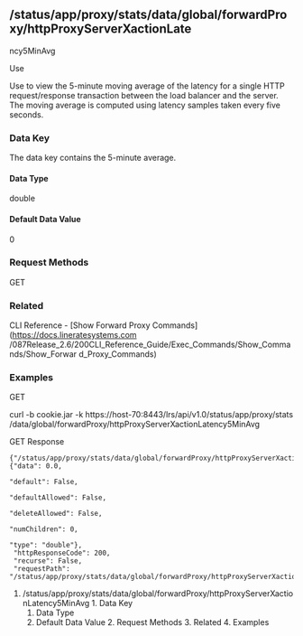 ## /status/app/proxy/stats/data/global/forwardProxy/httpProxyServerXactionLate
ncy5MinAvg

Use

Use to view the 5-minute moving average of the latency for a single HTTP
request/response transaction between the load balancer and the server. The
moving average is computed using latency samples taken every five seconds.

### Data Key

The data key contains the 5-minute average.

#### Data Type

double

#### Default Data Value

0

### Request Methods

GET

### Related

CLI Reference - [Show Forward Proxy Commands](https://docs.lineratesystems.com
/087Release_2.6/200CLI_Reference_Guide/Exec_Commands/Show_Commands/Show_Forwar
d_Proxy_Commands)

### Examples

GET

curl -b cookie.jar -k https://host-70:8443/lrs/api/v1.0/status/app/proxy/stats
/data/global/forwardProxy/httpProxyServerXactionLatency5MinAvg

GET Response

    
    
    {"/status/app/proxy/stats/data/global/forwardProxy/httpProxyServerXactionLatency5MinAvg": {"data": 0.0,
                                                                                                "default": False,
                                                                                                "defaultAllowed": False,
                                                                                                "deleteAllowed": False,
                                                                                                "numChildren": 0,
                                                                                                "type": "double"},
     "httpResponseCode": 200,
     "recurse": False,
     "requestPath": "/status/app/proxy/stats/data/global/forwardProxy/httpProxyServerXactionLatency5MinAvg"}
    

  1. /status/app/proxy/stats/data/global/forwardProxy/httpProxyServerXactionLatency5MinAvg
    1. Data Key
      1. Data Type
      2. Default Data Value
    2. Request Methods
    3. Related
    4. Examples

